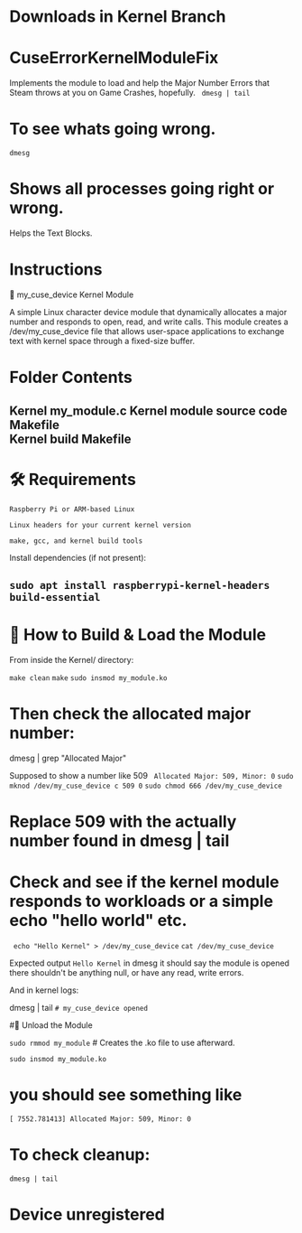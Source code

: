 # Downloads in Kernel Branch

# CuseErrorKernelModuleFix
Implements the module to load and help the Major Number Errors that Steam throws at you on Game Crashes, hopefully.
``` dmesg | tail```
# To see whats going wrong.

```dmesg```
# Shows all processes going right or wrong.

Helps the Text Blocks. 

# Instructions 
🧵 my_cuse_device Kernel Module

A simple Linux character device module that dynamically allocates a major number and responds to open, read, and write calls. This module creates a /dev/my_cuse_device file that allows user-space applications to exchange text with kernel space through a fixed-size buffer.
# Folder Contents

Kernel
my_module.c 
Kernel module
source code
Makefile       
Kernel
build
Makefile
---------------------------------------------------------------------
# 🛠️ Requirements

    Raspberry Pi or ARM-based Linux

    Linux headers for your current kernel version

    make, gcc, and kernel build tools

Install dependencies (if not present):

``` sudo apt install raspberrypi-kernel-headers build-essential ```
-----------------------------------------------------------------------
# 🚀 How to Build & Load the Module

From inside the Kernel/ directory:

``` make clean ```
``` make ```
``` sudo insmod my_module.ko ```

# Then check the allocated major number:
dmesg | grep "Allocated Major"

Supposed to show a number like 509
``` Allocated Major: 509, Minor: 0```
```sudo mknod /dev/my_cuse_device c 509 0```
```sudo chmod 666 /dev/my_cuse_device```
# Replace 509 with the actually number found in dmesg | tail

# Check and see if the kernel module responds to workloads or a simple echo "hello world" etc.
``` echo "Hello Kernel" > /dev/my_cuse_device```
```cat /dev/my_cuse_device```

Expected output
```Hello Kernel```
in dmesg it should say the module is opened
there shouldn't be anything null, or have any read, write errors.

And in kernel logs:

dmesg | tail
```# my_cuse_device opened```

#🔄 Unload the Module

```sudo rmmod my_module``` # Creates the .ko file to use afterward.

```sudo insmod my_module.ko```

# you should see something like  
```[ 7552.781413] Allocated Major: 509, Minor: 0```

# To check cleanup:

```dmesg | tail```
# Device unregistered




